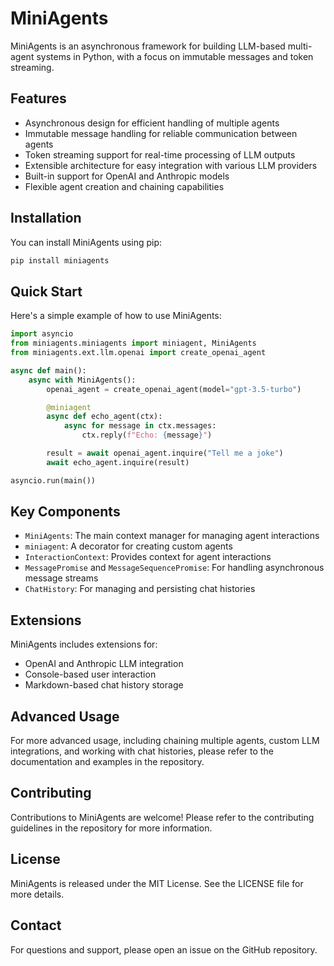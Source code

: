 # MiniAgents

MiniAgents is an asynchronous framework for building LLM-based multi-agent systems in Python, with a focus on immutable messages and token streaming.

## Features

- Asynchronous design for efficient handling of multiple agents
- Immutable message handling for reliable communication between agents
- Token streaming support for real-time processing of LLM outputs
- Extensible architecture for easy integration with various LLM providers
- Built-in support for OpenAI and Anthropic models
- Flexible agent creation and chaining capabilities

## Installation

You can install MiniAgents using pip:

```bash
pip install miniagents
```

## Quick Start

Here's a simple example of how to use MiniAgents:

```python
import asyncio
from miniagents.miniagents import miniagent, MiniAgents
from miniagents.ext.llm.openai import create_openai_agent

async def main():
    async with MiniAgents():
        openai_agent = create_openai_agent(model="gpt-3.5-turbo")

        @miniagent
        async def echo_agent(ctx):
            async for message in ctx.messages:
                ctx.reply(f"Echo: {message}")

        result = await openai_agent.inquire("Tell me a joke")
        await echo_agent.inquire(result)

asyncio.run(main())
```

## Key Components

- `MiniAgents`: The main context manager for managing agent interactions
- `miniagent`: A decorator for creating custom agents
- `InteractionContext`: Provides context for agent interactions
- `MessagePromise` and `MessageSequencePromise`: For handling asynchronous message streams
- `ChatHistory`: For managing and persisting chat histories

## Extensions

MiniAgents includes extensions for:

- OpenAI and Anthropic LLM integration
- Console-based user interaction
- Markdown-based chat history storage

## Advanced Usage

For more advanced usage, including chaining multiple agents, custom LLM integrations, and working with chat histories, please refer to the documentation and examples in the repository.

## Contributing

Contributions to MiniAgents are welcome! Please refer to the contributing guidelines in the repository for more information.

## License

MiniAgents is released under the MIT License. See the LICENSE file for more details.

## Contact

For questions and support, please open an issue on the GitHub repository.
